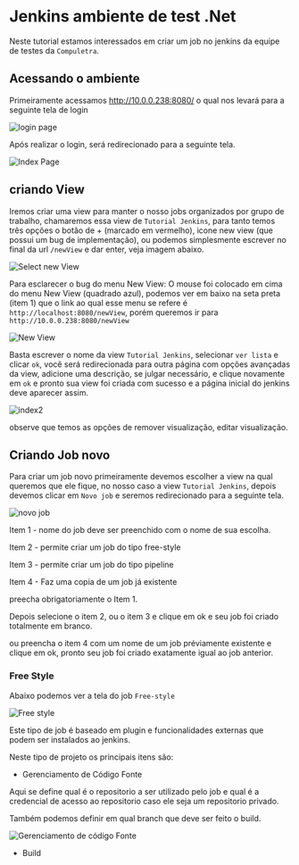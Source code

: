 # Jenkins ambiente de test .Net 

Neste tutorial estamos interessados em criar um job no jenkins da equipe de testes da `Compuletra`.

## Acessando o ambiente

Primeiramente acessamos http://10.0.0.238:8080/ o qual nos levará para a seguinte tela de login

![login page](images/login.png)

Após realizar o login, será redirecionado para a seguinte tela.

![Index Page](images/index.png)

## criando View 

Iremos criar uma view para manter o nosso jobs organizados por grupo de trabalho, chamaremos essa view de `Tutorial Jenkins`, para tanto temos três opções o botão de + (marcado em vermelho), icone new view (que possui um bug de implementação), ou podemos simplesmente escrever no final da url `/newView` e dar enter, veja imagem abaixo.

![Select new View](images/select_new_view.png)

Para esclarecer o bug do menu New View: O mouse foi colocado em cima do menu New View (quadrado azul), podemos ver em baixo na seta preta (item 1) que o link ao qual esse menu se refere é `http://localhost:8080/newView`, porém queremos ir para `http://10.0.0.238:8080/newView`


![New View](images/new_view.png)

Basta escrever o nome da view `Tutorial Jenkins`, selecionar `ver lista` e clicar `ok`, você será redirecionada para outra página com opções avançadas da view, adicione uma descrição, se julgar necessário, e clique novamente em `ok` e pronto sua view foi criada com sucesso e a página inicial do jenkins deve aparecer assim.

![index2](images/index2.png)

observe que temos as opções de remover visualização, editar visualização.

## Criando Job novo

Para criar um job novo primeiramente devemos escolher a view na qual queremos que ele fique, no nosso caso a view `Tutorial Jenkins`, depois devemos clicar em `Novo job` e seremos redirecionado para a seguinte tela.

![novo job](images/new_job.png)

Item 1 - nome do job deve ser preenchido com o nome de sua escolha.

Item 2 - permite criar um job do tipo free-style

Item  3 - permite criar um job do tipo pipeline

Item 4 - Faz uma copia de um job já existente

preecha obrigatoriamente o  Item 1.

Depois selecione o item 2, ou o item 3 e clique em ok e seu job foi criado totalmente em branco. 

ou preencha o item 4 com um nome de um job préviamente existente e clique em ok, pronto seu job foi criado exatamente igual ao job anterior.

### Free Style 

Abaixo podemos ver a tela do job `Free-style`

![Free style](images/free_style.png)

Este tipo de job é baseado em plugin e funcionalidades externas que podem ser instalados ao jenkins.

Neste tipo de projeto os principais itens são:

* Gerenciamento de Código Fonte

Aqui se define qual é o repositorio a ser utilizado pelo job e qual é a credencial de acesso ao repositorio caso ele seja um repositorio privado.

Também podemos definir em qual branch que deve ser feito o build.

![Gerenciamento de código Fonte](images/gerenciamento_codigo.png)

* Build